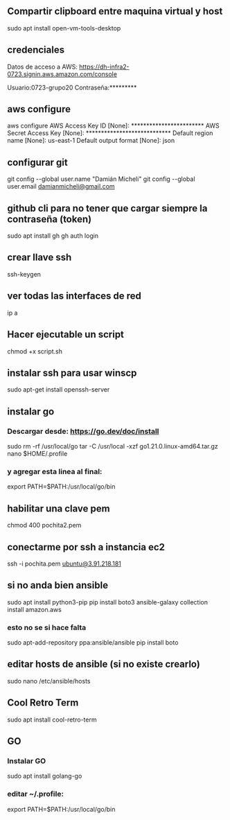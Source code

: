 ## Compartir clipboard entre maquina virtual y host
sudo apt install open-vm-tools-desktop

## credenciales
Datos de acceso a AWS: https://dh-infra2-0723.signin.aws.amazon.com/console

Usuario:0723-grupo20
Contraseña:*********


## aws configure
aws configure
AWS Access Key ID [None]: ************************
AWS Secret Access Key [None]: ****************************
Default region name [None]: us-east-1
Default output format [None]: json



## configurar git
git config --global user.name "Damián Micheli"
git config --global user.email damianmicheli@gmail.com

## github cli para no tener que cargar siempre la contraseña (token)
sudo apt install gh
gh auth login

## crear llave ssh
ssh-keygen



## ver todas las interfaces de red
ip a


## Hacer ejecutable un script
chmod +x script.sh 

## instalar ssh para usar winscp
 sudo apt-get install openssh-server


## instalar go
### Descargar desde: https://go.dev/doc/install

sudo rm -rf /usr/local/go 
tar -C /usr/local -xzf go1.21.0.linux-amd64.tar.gz
nano $HOME/.profile
### y agregar esta linea al final:
export PATH=$PATH:/usr/local/go/bin


## habilitar una clave pem
chmod 400 pochita2.pem 

## conectarme por ssh a instancia ec2
ssh -i pochita.pem ubuntu@3.91.218.181

## si no anda bien ansible
sudo apt install python3-pip
pip install boto3
ansible-galaxy collection install amazon.aws

### esto no se si hace falta
sudo apt-add-repository ppa:ansible/ansible
pip install boto


## editar hosts de ansible (si no existe crearlo)
sudo nano /etc/ansible/hosts

## Cool Retro Term
sudo apt install cool-retro-term

## GO
### Instalar GO
sudo apt install golang-go

### editar ~/.profile:
export PATH=$PATH:/usr/local/go/bin
